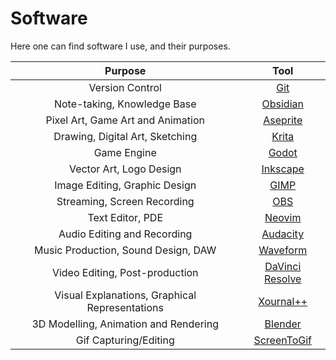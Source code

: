 # Software

Here one can find software I use, and their purposes.

| Purpose | Tool |
| :-----: | :--: |
| Version Control | [Git](https://git-scm.com) |
| Note-taking, Knowledge Base | [Obsidian](https://obsidian.md) |
| Pixel Art, Game Art and Animation | [Aseprite](https://www.aseprite.org) |
| Drawing, Digital Art, Sketching | [Krita](https://krita.org/en/) |
| Game Engine | [Godot](https://godotengine.org) |
| Vector Art, Logo Design | [Inkscape](https://inkscape.org) |
| Image Editing, Graphic Design | [GIMP](https://www.gimp.org) |
| Streaming, Screen Recording | [OBS](https://obsproject.com) |
| Text Editor, PDE | [Neovim](https://neovim.io) |
| Audio Editing and Recording | [Audacity](https://www.audacityteam.org) |
| Music Production, Sound Design, DAW | [Waveform](https://www.tracktion.com/products/waveform-free) |
| Video Editing, Post-production | [DaVinci Resolve](https://www.blackmagicdesign.com/products/davinciresolve) |
| Visual Explanations, Graphical Representations | [Xournal++](https://xournalpp.github.io) |
| 3D Modelling, Animation and Rendering | [Blender](https://www.blender.org) |
| Gif Capturing/Editing | [ScreenToGif](https://github.com/NickeManarin/ScreenToGif/) |
